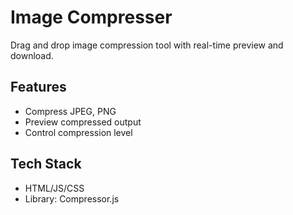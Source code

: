 # Image Compresser

Drag and drop image compression tool with real-time preview and download.

## Features
- Compress JPEG, PNG
- Preview compressed output
- Control compression level

## Tech Stack
- HTML/JS/CSS
- Library: Compressor.js
